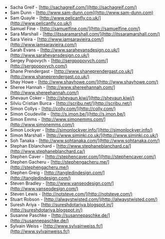  * Sacha Greif - [http://sachagreif.com/](http://sachagreif.com/)
 * Sam Dunn - [http://www.sam-dunn.com](http://www.sam-dunn.com)
 * Sam Quayle - [http://www.pelicanfly.co.uk/](http://www.pelicanfly.co.uk/)
 * Samuel Fine - [http://samuelfine.com/](http://samuelfine.com/)
 * Sara Marshall - [http://itssaramarshall.com/](http://itssaramarshall.com/)
 * Sara Vieira - [http://www.iamsaravieira.com/](http://www.iamsaravieira.com/)
 * Sarah Evans - [http://www.sarahevansdesign.co.uk/](http://www.sarahevansdesign.co.uk/)
 * Sergey Popovych - [http://sergpopovych.com/](http://sergpopovych.com/)
 * Shane Prendergast - [http://www.shaneprendergast.co.uk/](http://www.shaneprendergast.co.uk/)
 * Shay Howe - [http://www.shayhowe.com/](http://www.shayhowe.com/)
 * Sheree Hannah - [http://www.shereehannah.com/](http://www.shereehannah.com/)
 * Shevaun Coker - [http://shevaun.kiwi/](http://shevaun.kiwi/)
 * Silviu Cristian Burca - [http://scribu.net/](http://scribu.net/)
 * Simon Collys - [http://colly.com/](http://colly.com/)
 * Simon Coudeville - [http://s.imon.be/](http://s.imon.be/)
 * Simon Emms - [http://www.simonemms.com/](http://www.simonemms.com/)
 * Simon Lockyer - [http://simonlockyer.info/](http://simonlockyer.info/)
 * Simon Marshall - [http://www.siminki.co.uk/](http://www.siminki.co.uk/)
 * Soh Tanaka - [http://www.sohtanaka.com/](http://www.sohtanaka.com/)
 * Stephan Eblanchard - [http://www.stephaneblanchard.ca/](http://www.stephaneblanchard.ca/)
 * Stephen Caver - [http://stephencaver.com/](http://stephencaver.com/)
 * Stephen Gacheru - [http://stephengacheru.me/](http://stephengacheru.me/)
 * Stephen Greig - [http://tangledindesign.com/](http://tangledindesign.com/)
 * Steven Bradley - [http://www.vanseodesign.com/](http://www.vanseodesign.com/)
 * Steven Lewis - [http://notsteve.com/](http://notsteve.com/)
 * Stuart Robson - [http://alwaystwisted.com/](http://alwaystwisted.com/)
 * Suresh Ariya - [http://sureshdotariya.blogspot.in/](http://sureshdotariya.blogspot.in/)
 * Susanne Paschke - [http://susannepaschke.de/](http://susannepaschke.de/)
 * Sylvain Weiss - [http://www.sylvainweiss.fr/](http://www.sylvainweiss.fr/)